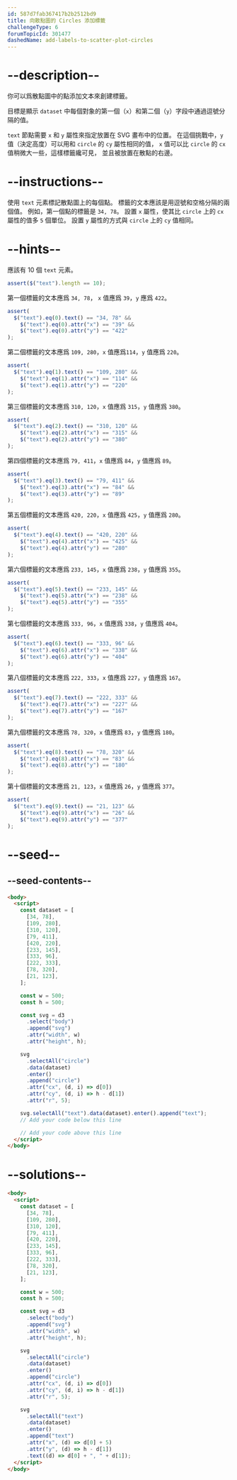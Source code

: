 ```yaml
---
id: 587d7fab367417b2b2512bd9
title: 向散點圖的 Circles 添加標籤
challengeType: 6
forumTopicId: 301477
dashedName: add-labels-to-scatter-plot-circles
---
```


# --description--

你可以爲散點圖中的點添加文本來創建標籤。

目標是顯示 `dataset` 中每個對象的第一個（`x`）和第二個（`y`）字段中通過逗號分隔的值。

`text` 節點需要 `x` 和 `y` 屬性來指定放置在 SVG 畫布中的位置。 在這個挑戰中，`y` 值（決定高度）可以用和 `circle` 的 `cy` 屬性相同的值， `x` 值可以比 `circle` 的 `cx` 值稍微大一些，這樣標籤纔可見， 並且被放置在散點的右邊。

# --instructions--

使用 `text` 元素標記散點圖上的每個點。 標籤的文本應該是用逗號和空格分隔的兩個值。 例如，第一個點的標籤是 `34, 78`。 設置 `x` 屬性，使其比 `circle` 上的 `cx` 屬性的值多 `5` 個單位。 設置 `y` 屬性的方式與 `circle` 上的 `cy` 值相同。

# --hints--

應該有 10 個 `text` 元素。

```js
assert($("text").length == 10);
```

第一個標籤的文本應爲 `34, 78`， `x` 值應爲 `39`，`y` 應爲 `422`。

```js
assert(
  $("text").eq(0).text() == "34, 78" &&
    $("text").eq(0).attr("x") == "39" &&
    $("text").eq(0).attr("y") == "422"
);
```

第二個標籤的文本應爲 `109, 280`，`x` 值應爲`114`，`y` 值應爲 `220`。

```js
assert(
  $("text").eq(1).text() == "109, 280" &&
    $("text").eq(1).attr("x") == "114" &&
    $("text").eq(1).attr("y") == "220"
);
```

第三個標籤的文本應爲 `310, 120`，`x` 值應爲 `315`，`y` 值應爲 `380`。

```js
assert(
  $("text").eq(2).text() == "310, 120" &&
    $("text").eq(2).attr("x") == "315" &&
    $("text").eq(2).attr("y") == "380"
);
```

第四個標籤的文本應爲 `79, 411`，`x` 值應爲 `84`，`y` 值應爲 `89`。

```js
assert(
  $("text").eq(3).text() == "79, 411" &&
    $("text").eq(3).attr("x") == "84" &&
    $("text").eq(3).attr("y") == "89"
);
```

第五個標籤的文本應爲 `420, 220`，`x` 值應爲 `425`，`y` 值應爲 `280`。

```js
assert(
  $("text").eq(4).text() == "420, 220" &&
    $("text").eq(4).attr("x") == "425" &&
    $("text").eq(4).attr("y") == "280"
);
```

第六個標籤的文本應爲 `233, 145`，`x` 值應爲 `238`，`y` 值應爲 `355`。

```js
assert(
  $("text").eq(5).text() == "233, 145" &&
    $("text").eq(5).attr("x") == "238" &&
    $("text").eq(5).attr("y") == "355"
);
```

第七個標籤的文本應爲 `333, 96`，`x` 值應爲 `338`，`y` 值應爲 `404`。

```js
assert(
  $("text").eq(6).text() == "333, 96" &&
    $("text").eq(6).attr("x") == "338" &&
    $("text").eq(6).attr("y") == "404"
);
```

第八個標籤的文本應爲 `222, 333`，`x` 值應爲 `227`，`y` 值應爲 `167`。

```js
assert(
  $("text").eq(7).text() == "222, 333" &&
    $("text").eq(7).attr("x") == "227" &&
    $("text").eq(7).attr("y") == "167"
);
```

第九個標籤的文本應爲 `78, 320`，`x` 值應爲 `83`，`y` 值應爲 `180`。

```js
assert(
  $("text").eq(8).text() == "78, 320" &&
    $("text").eq(8).attr("x") == "83" &&
    $("text").eq(8).attr("y") == "180"
);
```

第十個標籤的文本應爲 `21, 123`，`x` 值應爲 `26`，`y` 值應爲 `377`。

```js
assert(
  $("text").eq(9).text() == "21, 123" &&
    $("text").eq(9).attr("x") == "26" &&
    $("text").eq(9).attr("y") == "377"
);
```

# --seed--

## --seed-contents--

```html
<body>
  <script>
    const dataset = [
      [34, 78],
      [109, 280],
      [310, 120],
      [79, 411],
      [420, 220],
      [233, 145],
      [333, 96],
      [222, 333],
      [78, 320],
      [21, 123],
    ];

    const w = 500;
    const h = 500;

    const svg = d3
      .select("body")
      .append("svg")
      .attr("width", w)
      .attr("height", h);

    svg
      .selectAll("circle")
      .data(dataset)
      .enter()
      .append("circle")
      .attr("cx", (d, i) => d[0])
      .attr("cy", (d, i) => h - d[1])
      .attr("r", 5);

    svg.selectAll("text").data(dataset).enter().append("text");
    // Add your code below this line

    // Add your code above this line
  </script>
</body>
```

# --solutions--

```html
<body>
  <script>
    const dataset = [
      [34, 78],
      [109, 280],
      [310, 120],
      [79, 411],
      [420, 220],
      [233, 145],
      [333, 96],
      [222, 333],
      [78, 320],
      [21, 123],
    ];

    const w = 500;
    const h = 500;

    const svg = d3
      .select("body")
      .append("svg")
      .attr("width", w)
      .attr("height", h);

    svg
      .selectAll("circle")
      .data(dataset)
      .enter()
      .append("circle")
      .attr("cx", (d, i) => d[0])
      .attr("cy", (d, i) => h - d[1])
      .attr("r", 5);

    svg
      .selectAll("text")
      .data(dataset)
      .enter()
      .append("text")
      .attr("x", (d) => d[0] + 5)
      .attr("y", (d) => h - d[1])
      .text((d) => d[0] + ", " + d[1]);
  </script>
</body>
```

